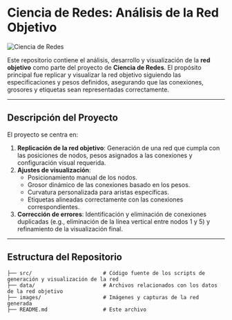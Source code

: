 # Ciencia de Redes: Análisis de la Red Objetivo


![Ciencia de Redes]([Image/imagen_red.JPG])

Este repositorio contiene el análisis, desarrollo y visualización de la **red objetivo** como parte del proyecto de **Ciencia de Redes**. El propósito principal fue replicar y visualizar la red objetivo siguiendo las especificaciones y pesos definidos, asegurando que las conexiones, grosores y etiquetas sean representadas correctamente.

---

## Descripción del Proyecto

El proyecto se centra en:

1. **Replicación de la red objetivo**: Generación de una red que cumpla con las posiciones de nodos, pesos asignados a las conexiones y configuración visual requerida.
2. **Ajustes de visualización**:
   - Posicionamiento manual de los nodos.
   - Grosor dinámico de las conexiones basado en los pesos.
   - Curvatura personalizada para aristas específicas.
   - Etiquetas alineadas correctamente con las conexiones correspondientes.
3. **Corrección de errores**: Identificación y eliminación de conexiones duplicadas (e.g., eliminación de la línea vertical entre nodos 1 y 5) y refinamiento de la visualización final.

---

## Estructura del Repositorio

```plaintext
├── src/                       # Código fuente de los scripts de generación y visualización de la red
├── data/                      # Archivos relacionados con los datos de la red objetivo
├── images/                    # Imágenes y capturas de la red generada
├── README.md                  # Este archivo

